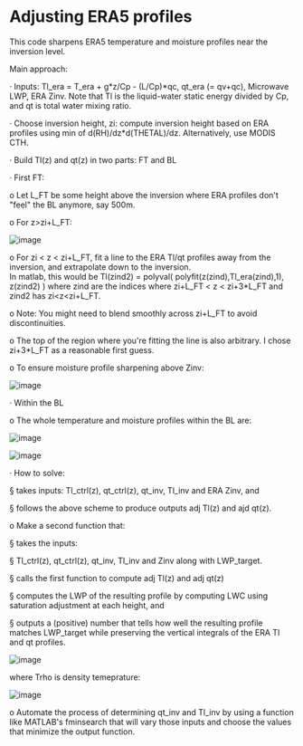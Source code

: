 # Adjusting ERA5 profiles

This code sharpens ERA5 temperature and moisture profiles near the inversion level.


Main approach:

· Inputs: Tl_era = T_era + g*z/Cp - (L/Cp)*qc, qt_era (= qv+qc), Microwave LWP, ERA Zinv. Note that Tl is the liquid-water static energy divided by Cp, and
          qt is total water mixing ratio.

· Choose inversion height, zi: compute inversion height based on ERA profiles using min of d(RH)/dz*d(THETAL)/dz. 
                               Alternatively, use MODIS CTH.

· Build Tl(z) and qt(z) in two parts: FT and BL


· First FT: 

   o Let L_FT be some height above the inversion where ERA profiles don't "feel" the BL anymore, say 500m. 
   
   o For z>zi+L_FT:
   
![image](https://user-images.githubusercontent.com/28571068/114354208-c1f22f80-9b22-11eb-80be-0f83fd212239.png)
   
   o For zi < z < zi+L_FT, fit a line to the ERA Tl/qt profiles away from the inversion, and extrapolate down to the inversion.  
     In matlab, this would be Tl(zind2) = polyval( polyfit(z(zind),Tl_era(zind),1), z(zind2) ) where zind are the indices where zi+L_FT < z < zi+3*L_FT 
     and zind2 has zi<z<zi+L_FT.  
   
   o Note: You might need to blend smoothly across zi+L_FT to avoid discontinuities.  
   
   o The top of the region where you're fitting the line is also arbitrary.  I chose  zi+3*L_FT as a reasonable first guess.

   o To ensure moisture profile sharpening above Zinv:
   
![image](https://user-images.githubusercontent.com/28571068/114354720-755b2400-9b23-11eb-9e33-8bf7f2b58b9c.png)


· Within the BL

  o The whole temperature and moisture profiles within the BL are:
  
  ![image](https://user-images.githubusercontent.com/28571068/114353870-5f992f00-9b22-11eb-971e-3b4117bb60bd.png)

  ![image](https://user-images.githubusercontent.com/28571068/114354023-8e170a00-9b22-11eb-8887-9a104dd91545.png)

· How to solve:

§ takes inputs: Tl_ctrl(z), qt_ctrl(z), qt_inv, Tl_inv and ERA Zinv, and

§ follows the above scheme to produce outputs adj Tl(z) and ajd qt(z).  

o Make a second function that:

§ takes the inputs: 

§ Tl_ctrl(z), qt_ctrl(z), qt_inv, Tl_inv and Zinv along with LWP_target.

§ calls the first function to compute adj Tl(z) and adj qt(z)

§ computes the LWP of the resulting profile by computing LWC using saturation adjustment at each height, and

§ outputs a (positive) number that tells how well the resulting profile matches LWP_target while preserving the vertical integrals of the ERA Tl and qt profiles.

![image](https://user-images.githubusercontent.com/28571068/114354455-1f867c00-9b23-11eb-86a2-db3606f2cda4.png)

where Trho is density temeprature:

![image](https://user-images.githubusercontent.com/28571068/114353678-2660bf00-9b22-11eb-8ac2-09bd2a062c7a.png)
  
o Automate the process of determining qt_inv and Tl_inv by using a function like MATLAB's fminsearch that will vary those inputs and choose the values that minimize the output function. 
